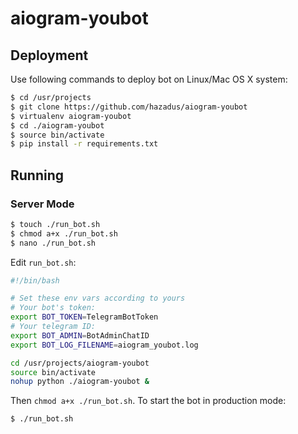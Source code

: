 # aiogram-youbot

## Deployment
Use following commands to deploy bot on Linux/Mac OS X system:
```bash
$ cd /usr/projects
$ git clone https://github.com/hazadus/aiogram-youbot
$ virtualenv aiogram-youbot
$ cd ./aiogram-youbot
$ source bin/activate
$ pip install -r requirements.txt
```


## Running
### Server Mode
```bash
$ touch ./run_bot.sh
$ chmod a+x ./run_bot.sh
$ nano ./run_bot.sh
```
Edit `run_bot.sh`:
```bash
#!/bin/bash

# Set these env vars according to yours
# Your bot's token:
export BOT_TOKEN=TelegramBotToken
# Your telegram ID:
export BOT_ADMIN=BotAdminChatID
export BOT_LOG_FILENAME=aiogram_youbot.log

cd /usr/projects/aiogram-youbot
source bin/activate
nohup python ./aiogram-youbot &
```
Then `chmod a+x ./run_bot.sh`.
To start the bot in production mode:
```bash
$ ./run_bot.sh
```
